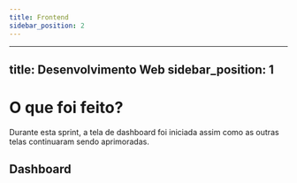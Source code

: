 ```yaml
---
title: Frontend
sidebar_position: 2
---
```


---
title: Desenvolvimento Web
sidebar_position: 1
---

# O que foi feito?

Durante esta sprint, a tela de dashboard foi iniciada assim como as outras telas continuaram sendo aprimoradas.

## Dashboard


